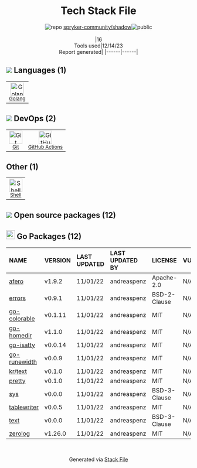 <!--
&lt;--- Readme.md Snippet without images Start ---&gt;
## Tech Stack
spryker-community/shadow is built on the following main stack:

- [Golang](http://golang.org/) – Languages
- [Shell](https://en.wikipedia.org/wiki/Shell_script) – Shells
- [GitHub Actions](https://github.com/features/actions) – Continuous Integration

Full tech stack [here](/techstack.md)

&lt;--- Readme.md Snippet without images End ---&gt;

&lt;--- Readme.md Snippet with images Start ---&gt;
## Tech Stack
spryker-community/shadow is built on the following main stack:

- <img width='25' height='25' src='https://img.stackshare.io/service/1005/O6AczwfV_400x400.png' alt='Golang'/> [Golang](http://golang.org/) – Languages
- <img width='25' height='25' src='https://img.stackshare.io/service/4631/default_c2062d40130562bdc836c13dbca02d318205a962.png' alt='Shell'/> [Shell](https://en.wikipedia.org/wiki/Shell_script) – Shells
- <img width='25' height='25' src='https://img.stackshare.io/service/11563/actions.png' alt='GitHub Actions'/> [GitHub Actions](https://github.com/features/actions) – Continuous Integration

Full tech stack [here](/techstack.md)

&lt;--- Readme.md Snippet with images End ---&gt;
-->
<div align="center">

# Tech Stack File
![](https://img.stackshare.io/repo.svg "repo") [spryker-community/shadow](https://github.com/spryker-community/shadow)![](https://img.stackshare.io/public_badge.svg "public")
<br/><br/>
|16<br/>Tools used|12/14/23 <br/>Report generated|
|------|------|
</div>

## <img src='https://img.stackshare.io/languages.svg'/> Languages (1)
<table><tr>
  <td align='center'>
  <img width='36' height='36' src='https://img.stackshare.io/service/1005/O6AczwfV_400x400.png' alt='Golang'>
  <br>
  <sub><a href="http://golang.org/">Golang</a></sub>
  <br>
  <sub></sub>
</td>

</tr>
</table>

## <img src='https://img.stackshare.io/devops.svg'/> DevOps (2)
<table><tr>
  <td align='center'>
  <img width='36' height='36' src='https://img.stackshare.io/service/1046/git.png' alt='Git'>
  <br>
  <sub><a href="http://git-scm.com/">Git</a></sub>
  <br>
  <sub></sub>
</td>

<td align='center'>
  <img width='36' height='36' src='https://img.stackshare.io/service/11563/actions.png' alt='GitHub Actions'>
  <br>
  <sub><a href="https://github.com/features/actions">GitHub Actions</a></sub>
  <br>
  <sub></sub>
</td>

</tr>
</table>

## Other (1)
<table><tr>
  <td align='center'>
  <img width='36' height='36' src='https://img.stackshare.io/service/4631/default_c2062d40130562bdc836c13dbca02d318205a962.png' alt='Shell'>
  <br>
  <sub><a href="https://en.wikipedia.org/wiki/Shell_script">Shell</a></sub>
  <br>
  <sub></sub>
</td>

</tr>
</table>


## <img src='https://img.stackshare.io/group.svg' /> Open source packages (12)</h2>

## <img width='24' height='24' src='https://img.stackshare.io/service/21112/default_1346bbda8fe03e4dce5601323a3ca47a10c1ae36.png'/> Go Packages (12)

|NAME|VERSION|LAST UPDATED|LAST UPDATED BY|LICENSE|VULNERABILITIES|
|:------|:------|:------|:------|:------|:------|
|[afero](https://pkg.go.dev/github.com/spf13/afero)|v1.9.2|11/01/22|andreaspenz |Apache-2.0|N/A|
|[errors](https://pkg.go.dev/github.com/pkg/errors)|v0.9.1|11/01/22|andreaspenz |BSD-2-Clause|N/A|
|[go-colorable](https://pkg.go.dev/github.com/mattn/go-colorable)|v0.1.11|11/01/22|andreaspenz |MIT|N/A|
|[go-homedir](https://pkg.go.dev/github.com/mitchellh/go-homedir)|v1.1.0|11/01/22|andreaspenz |MIT|N/A|
|[go-isatty](https://pkg.go.dev/github.com/mattn/go-isatty)|v0.0.14|11/01/22|andreaspenz |MIT|N/A|
|[go-runewidth](https://pkg.go.dev/github.com/mattn/go-runewidth)|v0.0.9|11/01/22|andreaspenz |MIT|N/A|
|[kr/text](https://pkg.go.dev/github.com/kr/text)|v0.1.0|11/01/22|andreaspenz |MIT|N/A|
|[pretty](https://pkg.go.dev/github.com/kr/pretty)|v0.1.0|11/01/22|andreaspenz |MIT|N/A|
|[sys](https://pkg.go.dev/golang.org/x/sys)|v0.0.0|11/01/22|andreaspenz |BSD-3-Clause|N/A|
|[tablewriter](https://pkg.go.dev/github.com/olekukonko/tablewriter)|v0.0.5|11/01/22|andreaspenz |MIT|N/A|
|[text](https://pkg.go.dev/golang.org/x/text)|v0.0.0|11/01/22|andreaspenz |BSD-3-Clause|N/A|
|[zerolog](https://pkg.go.dev/github.com/rs/zerolog)|v1.26.0|11/01/22|andreaspenz |MIT|N/A|

<br/>
<div align='center'>

Generated via [Stack File](https://github.com/marketplace/stack-file)
